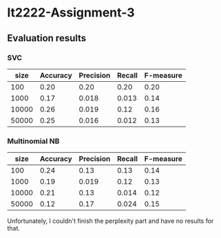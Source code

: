 # lt2222-Assignment-3
## Evaluation results
### SVC
|size  |Accuracy|Precision|Recall|F-measure|
|------|--------|---------|------|---------|
|100|0.20|0.20|0.20|0.20|
|1000|0.17|0.018|0.013|0.14|
|10000|0.26|0.019|0.12|0.16|
|50000|0.25|0.016|0.012|0.13|

### Multinomial NB
|size  |Accuracy|Precision|Recall|F-measure|
|------|--------|---------|------|---------|
|100|0.24|0.13|0.13|0.14|
|1000|0.19|0.019|0.12|0.13|
|10000|0.21|0.13|0.014|0.12|
|50000|0.12|0.17|0.024|0.15|

Unfortunately, I couldn't finish the perplexity part and have no results for that. 
